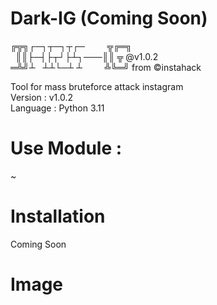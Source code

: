 # Dark-IG   (Coming Soon)
╔╦╗┌─┐┬─┐┬┌─&nbsp;&nbsp;&nbsp;&nbsp;&nbsp;&nbsp;&nbsp;&nbsp;&nbsp;╦╔═╗<br>
&nbsp;&nbsp;║║├─┤├┬┘├┴┐───║║ ╦ @v1.0.2<br>
═╩╝┴&nbsp;&nbsp; ┴┴└─┴ ┴&nbsp;&nbsp;&nbsp;&nbsp;&nbsp;&nbsp;&nbsp;&nbsp;&nbsp;╩╚═╝ from ©instahack<br>

Tool for mass bruteforce attack instagram<br>
Version : v1.0.2<br>
Language : Python 3.11

# Use Module :
~

# Installation
Coming Soon

# Image

